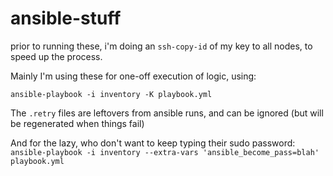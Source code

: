 # ansible-stuff
prior to running these, i'm doing an `ssh-copy-id` of my key to all nodes, to speed up the process. 

Mainly I'm using these for one-off execution of logic, using:

`ansible-playbook -i inventory -K playbook.yml`

The `.retry` files are leftovers from ansible runs, and can be ignored (but will be regenerated when things fail)

And for the lazy, who don't want to keep typing their sudo password:
`ansible-playbook -i inventory --extra-vars 'ansible_become_pass=blah' playbook.yml`

